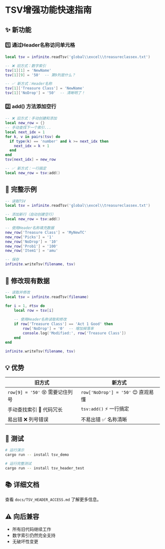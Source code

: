 # TSV增强功能快速指南

## ✨ 新功能

### 1️⃣ 通过Header名称访问单元格

```lua
local tsv = infinite.readTsv('global\\excel\\treasureclassex.txt')

-- ❌ 旧方式：数字索引
tsv[1][1] = 'NewName'
tsv[1][9] = '50'  -- 第9列是什么？

-- ✅ 新方式：Header名称
tsv[1]['Treasure Class'] = 'NewName'
tsv[1]['NoDrop'] = '50'  -- 清晰明了！
```

### 2️⃣ add() 方法添加空行

```lua
-- ❌ 旧方式：手动创建和添加
local new_row = {}
-- 手动查找下一个索引...
local next_idx = 1
for k, v in pairs(tsv) do
  if type(k) == 'number' and k >= next_idx then
    next_idx = k + 1
  end
end
tsv[next_idx] = new_row

-- ✅ 新方式：一行搞定
local new_row = tsv:add()
```

## 📝 完整示例

```lua
-- 读取TSV
local tsv = infinite.readTsv('global\\excel\\treasureclassex.txt')

-- 添加新行（自动创建空行）
local new_row = tsv:add()

-- 使用Header名称填充数据
new_row['Treasure Class'] = 'MyNewTC'
new_row['Picks'] = '1'
new_row['NoDrop'] = '10'
new_row['Prob1'] = '100'
new_row['Item1'] = 'amu'

-- 保存
infinite.writeTsv(filename, tsv)
```

## 🔄 修改现有数据

```lua
-- 读取并修改
local tsv = infinite.readTsv(filename)

for i = 1, #tsv do
    local row = tsv[i]
    
    -- 使用Header名称读取和修改
    if row['Treasure Class'] == 'Act 1 Good' then
        row['NoDrop'] = '0'  -- 增加掉落率
        console.log('Modified:', row['Treasure Class'])
    end
end

infinite.writeTsv(filename, tsv)
```

## 💡 优势

| 旧方式 | 新方式 |
|-------|--------|
| `row[9] = '50'` 😵 需要记住列号 | `row['NoDrop'] = '50'` 😊 直观易懂 |
| 手动查找索引 📝 代码冗长 | `tsv:add()` ⚡ 一行搞定 |
| 易出错 ❌ 列号错误 | 不易出错 ✅ 名称清晰 |

## 🧪 测试

```bash
# 运行演示
cargo run -- install tsv_demo

# 运行完整测试
cargo run -- install tsv_header_test
```

## 📚 详细文档

查看 `docs/TSV_HEADER_ACCESS.md` 了解更多信息。

## ⚠️ 向后兼容

- 所有旧代码继续工作
- 数字索引仍然完全支持
- 无破坏性变更

